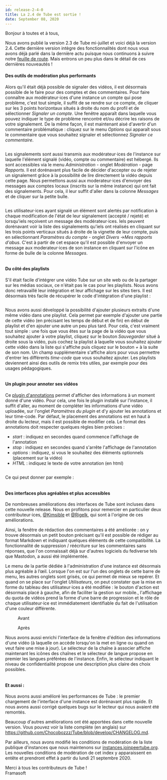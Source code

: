 ```yaml
---
id: release-2-4-0
title: La 2.4 de Tube est sortie !
date: September 08, 2020
---
```


<p>Bonjour à toutes et à tous,</p><p>Nous avons publié la version 2.3 de Tube mi-juillet et voici déjà la version 2.4. Cette dernière version intègre des fonctionnalités dont nous vous avons déjà parlé dans la dernière actu puisque nous continuons à suivre notre <a target="_blank" href="https://joinpeertube.org/fr_FR/roadmap">feuille de route</a>. Mais entrons un peu plus dans le détail de ces dernières nouveautés !</p><h4>Des outils de modération plus performants</h4><p>Alors qu'il était déjà possible de signaler des vidéos, il est désormais possible de le faire pour des comptes et des commentaires. Pour faire connaître aux modérateur⋅ices d'une instance un compte qui pose problème, c'est tout simple, il suffit de se rendre sur ce compte, de cliquer sur les 3 points horizontaux situés à droite du nom du profil et de sélectionner <i>Signaler un compte</i>. Une fenêtre apparaît dans laquelle vous pouvez indiquer le type de problème rencontré et/ou décrire les raisons de votre signalement. De la même façon, il est maintenant aisé d'avertir d'un commentaire problématique : cliquez sur le menu <i>Options</i> qui apparaît sous le commentaire que vous souhaitez signaler et sélectionnez <i>Signaler ce commentaire</i>.</p><figure><img loading="lazy" src="/img/news/release-2.4/fr/report-account.png" alt=""></figure><p>Les signalements sont aussi transmis aux modérateur⋅ices de l'instance sur laquelle l'élément signalé (vidéo, compte ou commentaire) est hébergé. Ils sont accessibles via le menu <i>Administration</i> - onglet <i>Modération</i> - page <i>Rapports</i>. Il est dorénavant plus facile de décider d'accepter ou de rejeter un signalement grâce à la possibilité de lire directement la vidéo depuis cette page. Nous permettons aussi aux moderateur⋅ices d'envoyer des messages aux comptes locaux (inscrits sur la même instance) qui ont fait des signalements. Pour cela, il leur suffit d'aller dans la colonne <i>Messages</i> et de cliquer sur la petite bulle.</p><figure><img loading="lazy" src="/img/news/release-2.4/fr/reporter-messages.png" alt=""></figure><p>Les utilisateur⋅ices ayant signalé un élément sont alertés par notification à chaque modification de l'état de leur signalement (accepté / rejeté) et lorsqu'iels reçoivent un message des modérateur⋅ices. Iels peuvent dorénavant voir la liste des signalements qu'iels ont réalisés en cliquant sur les trois points verticaux situés à droite de la vignette de leur compte, puis en sélectionnant <i>Paramètres du compte</i> - onglet <i>Divers</i> -&gt;<i>Mes rapports d'abus</i>. C'est à partir de cet espace qu'il est possible d'envoyer un message aux moderateur⋅ices de son instance en cliquant sur l'icône en forme de bulle de la colonne <i>Messages</i>.</p><figure><img loading="lazy" src="/img/news/release-2.4/fr/moderation-team-messages.png" alt=""></figure><h4>Du côté des playlists</h4><p>S'il était facile d'intégrer une vidéo Tube sur un site web ou de la partager sur les médias sociaux, ce n'était pas le cas pour les playlists. Nous avons donc retravaillé leur intégration et leur affichage sur les sites tiers. Il est désormais très facile de récupérer le code d'intégration d'une playlist :</p><figure><img loading="lazy" src="/img/news/release-2.4/fr/share-playlist.png" alt=""></figure><p>Nous avons aussi développé la possibilité d'ajouter plusieurs extraits d'une même vidéo dans une playlist. Cela permet par exemple d'ajouter une partie de cette vidéo (en précisant les temps de début et de fin) en début de playlist et d'en ajouter une autre un peu plus tard. Pour cela, c'est vraiment tout simple : une fois que vous êtes sur la page de la vidéo que vous souhaitez ajouter à votre playlist, cliquez sur le bouton <i>Sauvegarder</i> situé à droite sous la vidéo, puis cochez la playlist à laquelle vous souhaitez ajouter cette vidéo dans la liste qui s'affiche puis cliquez sur le bouton <em>+</em> à la suite de son nom. Un champ supplémentaire s'affiche alors pour vous permettre d'entrer les différents <i>time-code</i> que vous souhaitez ajouter. Les playlists deviennent ainsi des outils de remix très utiles, par exemple pour des usages pédagogiques.</p><figure><img loading="lazy" src="/img/news/release-2.4/fr/save-to-playlist.png" alt=""></figure><h4>Un plugin pour annoter ses vidéos</h4><p>Ce <a target="_blank" href="https://framagit.org/framasoft/tube/official-plugins/-/tree/master/tube-plugin-video-annotation">plugin d'annotations</a> permet d'afficher des informations à un moment donné d'une vidéo. Pour cela, une fois le plugin installé sur l'instance, il suffit d'aller, au moment de compléter les informations d'une vidéo uploadée, sur l'onglet <i>Paramètres du plugin</i> et d'y ajouter les annotations et leur time-code. Par défaut, le placement des annotations est en haut à droite du lecteur, mais il est possible de modifier cela. Le format des annotations doit respecter quelques règles bien précises :</p><ul><li><em>start</em> : indiquez en secondes quand commence l'affichage de l'annotation</li><li><em>stop</em> : indiquez en secondes quand s'arrête l'affichage de l'annotation</li><li><em>options</em> : indiquez, si vous le souhaitez des éléments optionnels (placement sur la vidéo)</li><li><em>HTML</em> : indiquez le texte de votre annotation (en html)</li></ul><figure><img loading="lazy" src="/img/news/release-2.4/fr/annotation-format.png" alt=""></figure><p>Ce qui peut donner par exemple :</p><figure><img loading="lazy" src="/img/news/release-2.4/fr/player-annotations.png" alt=""></figure><h4>Des interfaces plus agréables et plus accessibles</h4><p>De nombreuses améliorations des interfaces de Tube sont incluses dans cette nouvelle release. Nous en profitons pour remercier en particulier deux contributeur⋅ices, <a href="https://github.com/kimsible">@Kimsible</a> et <a href="https://github.com/rigelk">@Rigelk</a>, qui sont à l'origine de ces améliorations.</p><p>Ainsi, la fenêtre de rédaction des commentaires a été améliorée : on y trouve désormais un petit bouton précisant qu'il est possible de rédiger au format Markdown et indiquant quelques éléments de cette compatibilité. La fonctionnalité de suppression / réécriture sur les commentaires sans réponses, que l'on connaissait déjà sur d'autres logiciels du fediverse tels que Mastodon, a aussi été implémentée.</p><p>Le menu de la partie dédiée à l'administration d'une instance est désormais plus agréable à l’œil. Lorsque l'on est sur l'un des onglets de cette barre de menu, les autres onglets sont grisés, ce qui permet de mieux se repérer. Et quand on se place sur l'onglet <i>Utilisateurs</i>, on peut constater que la mise en forme du tableau des utilisateur⋅ices a été modifiée : le bouton d'action est désormais placé à gauche, afin de faciliter la gestion sur mobile., l'affichage du quota de vidéos prend la forme d'une barre de progression et le rôle de chaque utilisateur⋅ice est immédiatement identifiable du fait de l'utilisation d'une couleur différente.</p><figure><img loading="lazy" src="/img/news/release-2.4/fr/before-user-table.png" alt=""><figcaption>Avant</figcaption></figure><figure><img loading="lazy" src="/img/news/release-2.4/fr/after-user-table.png" alt=""><figcaption>Après</figcaption></figure><p>Nous avons aussi enrichi l'interface de la fenêtre d'édition des informations d'une vidéo (à laquelle on accède lorsqu'on la met en ligne ou quand on veut faire une mise à jour). Le sélecteur de la chaîne à associer affiche maintenant les icônes des chaînes et le sélecteur de langue propose en premier les langues préférées de l'instance. Enfin, le sélecteur indiquant le niveau de confidentialité propose une description plus claire des choix possibles.</p><figure><img loading="lazy" src="/img/news/release-2.4/fr/select.png" alt=""></figure><h4>Et aussi :</h4><p>Nous avons aussi amélioré les performances de Tube : le premier chargement de l'interface d'une instance est dorénavant plus rapide. Et nous avons aussi corrigé quelques bugs sur le lecteur qui nous avaient été remontés.</p><p>Beaucoup d'autres améliorations ont été apportées dans cette nouvelle version. Vous pouvez voir la liste complète (en anglais) sur <a target="_blank" href="https://github.com/Chocobozzz/Tube/blob/develop/CHANGELOG.md">https://github.com/Chocobozzz/Tube/blob/develop/CHANGELOG.md</a>.</p><p>Par ailleurs, nous avons modifié les conditions de modération de la liste publique d'instances que nous maintenons sur <a href="https://instances.joinpeertube.org/instances">instances.joinpeertube.org</a>. Les nouvelles conditions de modération de cet index y apparaissent en entête et prendront effet à partir du lundi 21 septembre 2020.</p><p><span>Merci à tous les contributeurs de Tube !</span><br> Framasoft </p>
